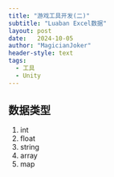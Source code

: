 ```yaml
---
title: "游戏工具开发(二)"
subtitle: "Luaban Excel数据"
layout: post
date:   2024-10-05
author: "MagicianJoker"
header-style: text
tags:
  - 工具
  - Unity
---
```




## 数据类型

1. int 
2. float
3. string
4. array
5. map
